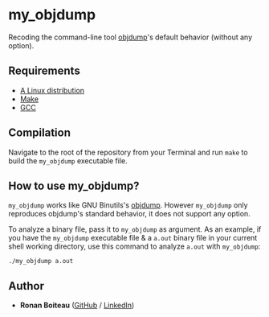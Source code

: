 # my_objdump

Recoding the command-line tool [objdump](https://en.wikipedia.org/wiki/Objdump)'s default behavior (without any option).

## Requirements

 - [A Linux distribution](https://en.wikipedia.org/wiki/Linux_distribution)
 - [Make](https://www.gnu.org/software/make/)
 - [GCC](https://gcc.gnu.org/)

## Compilation

Navigate to the root of the repository from your Terminal and run `make` to build the `my_objdump` executable file.

## How to use my_objdump?

`my_objdump` works like GNU Binutils's [objdump](https://en.wikipedia.org/wiki/Objdump). However `my_objdump` only reproduces objdump's standard behavior, it does not support any option.

To analyze a binary file, pass it to `my_objdump` as argument. As an example, if you have the `my_objdump` executable file & a `a.out` binary file in your current shell working directory, use this command to analyze `a.out` with `my_objdump`:
```
./my_objdump a.out
```

## Author

* **Ronan Boiteau** ([GitHub](https://github.com/ronanboiteau) / [LinkedIn](https://www.linkedin.com/in/ronanboiteau/))
